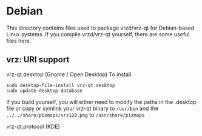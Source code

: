 # Debian

This directory contains files used to package vrzd/vrz-qt
for Debian-based Linux systems. If you compile vrzd/vrz-qt yourself, there are some useful files here.

## vrz: URI support

vrz-qt.desktop (Gnome / Open Desktop)
To install:

    sudo desktop-file-install vrz-qt.desktop
    sudo update-desktop-database

If you build yourself, you will either need to modify the paths in
the .desktop file or copy or symlink your vrz-qt binary to `/usr/bin`
and the `../../share/pixmaps/vrz128.png` to `/usr/share/pixmaps`

vrz-qt.protocol (KDE)
